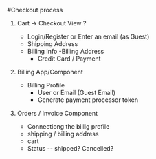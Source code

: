 #Checkout process

1. Cart -> Checkout View
    ?
    - Login/Register or Enter an email (as Guest)
    - Shipping Address
    - Billing Info
        -Billing Address
        - Credit Card / Payment

2. Billing App/Component
    - Billing Profile
        - User or Email (Guest Email)
        - Generate payment processor token

3. Orders / Invoice Component
    - Connectiong the billig profile
    - shipping / billing address
    - cart
    - Status -- shipped? Cancelled?
